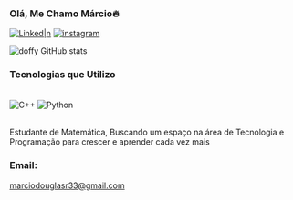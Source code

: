 ### Olá, Me Chamo Márcio🔥


[![Linked|n](https://img.shields.io/badge/LinkedIn-0077B5?style=for-the-badge&logo=linkedin&logoColor=white)](https://www.linkedin.com/in/m%C3%A1rcio-douglas-rocha-5414b41ba/)
[![instagram](https://img.shields.io/badge/Instagram-E4405F?style=for-the-badge&logo=instagram&logoColor=white)](https://www.instagram.com/douglazz_rocha/?next=%2F)

![doffy GitHub stats](https://github-readme-stats.vercel.app/api?username=doffyrocha&show_icons=true&theme=radical)

### Tecnologias que Utilizo

<div style="display: inline_block"><br/>
<img align="center" alt="C++" src="https://img.shields.io/badge/C%2B%2B-00599C?style=for-the-badge&logo=c%2B%2B&logoColor=white" />
<img align="center" alt="Python" src="https://img.shields.io/badge/Python-14354C?style=for-the-badge&logo=python&logoColor=white" />
</div><br/>

Estudante de Matemática, Buscando um espaço na área de Tecnologia e Programação para crescer e aprender cada vez mais 

### Email:
marciodouglasr33@gmail.com
